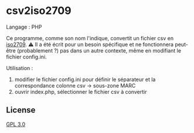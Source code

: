 # csv2iso2709

Langage : PHP

Ce programme, comme son nom l'indique, convertit un fichier csv en <a href="https://fr.wikipedia.org/wiki/ISO_2709" target="_blank">iso2709</a>.
⚠ Il a été écrit pour un besoin spécifique et ne fonctionnera peut-être (probablement ?) pas dans un autre contexte, même en modifiant le fichier config.ini.

Utilisation :
1) modifier le fichier config.ini pour définir le séparateur et la correspondance colonne csv → sous-zone MARC
2) ouvrir index.php, sélectionner le fichier csv à convertir

<h2>License</h2>
<p><a href="https://opensource.org/licenses/GPL-3.0" rel="nofollow">GPL 3.0</a></p>
